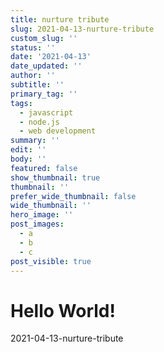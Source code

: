 ```yaml
---
title: nurture tribute
slug: 2021-04-13-nurture-tribute
custom_slug: ''
status: ''
date: '2021-04-13'
date_updated: ''
author: ''
subtitle: ''
primary_tag: ''
tags:
  - javascript
  - node.js
  - web development
summary: ''
edit: ''
body: ''
featured: false
show_thumbnail: true
thumbnail: ''
prefer_wide_thumbnail: false
wide_thumbnail: ''
hero_image: ''
post_images:
  - a
  - b
  - c
post_visible: true
---
```

# Hello World!
2021-04-13-nurture-tribute